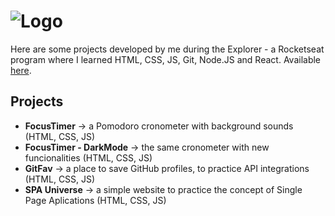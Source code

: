 # ![Logo](https://www.rocketseat.com.br/assets/logos/explorer.svg)

Here are some projects developed by me during the Explorer - a Rocketseat program where I learned HTML, CSS, JS, Git, Node.JS and React.
Available [here](https://www.rocketseat.com.br/explorer).


## Projects

- **FocusTimer** -> a Pomodoro cronometer with background sounds (HTML, CSS, JS)
- **FocusTimer - DarkMode** -> the same cronometer with new funcionalities (HTML, CSS, JS)
- **GitFav** -> a place to save GitHub profiles, to practice API integrations (HTML, CSS, JS)
- **SPA Universe** -> a simple website to practice the concept of Single Page Aplications (HTML, CSS, JS)

